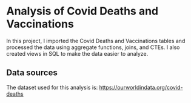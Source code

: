 # Analysis of Covid Deaths and Vaccinations

In this project, I imported the Covid Deaths and Vaccinations tables and processed the data using aggregate functions, joins, and CTEs. I also created views in SQL to make the data easier to analyze.

## Data sources
The dataset used for this analysis is: https://ourworldindata.org/covid-deaths
